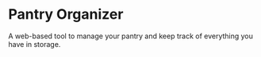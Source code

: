 # Pantry Organizer

A web-based tool to manage your pantry and keep track of everything you have in storage.
